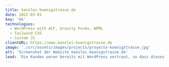 ```yaml
---
title: kanzlei-koenigstrasse.de
date: 2022-03-01
key: 'kk'
technologies:
  - WordPress with ACF, Gravity Forms, WPML
  - Tailwind CSS
  - Custom JS
clientURL: https://www.kanzlei-koenigstrasse.de
image: './src/assets/images/projects/proyecto-koenigstrasse.jpg'
alt: 'Screenshot der Website kanzlei-koenigstrasse.de'
lead: 'Die Kunden waren bereits mit WordPress vertraut, so dass dieses System beibehalten wurde. Der englische Sprachbereich wurde erweitert und unnötige Zusatzplugins wurden auf ein Minimum reduziert. Es gab eine Menge "technical debt", weshalb ich komplett neu programmiert habe. Es wurden nur die vorhandenen Inhalte importiert und in entsprechende Custom Post Types einsortiert. Es wurde viel umstrukturiert und ehemals unabhängige Seiten wurden in übergeordnete Bereiche sortiert. Alle geänderten URLs wurden als Redirects gespeichert.'
---
```

